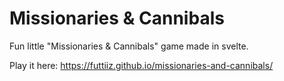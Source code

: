 # Missionaries & Cannibals

Fun little "Missionaries & Cannibals" game made in svelte.

Play it here: https://futtiiz.github.io/missionaries-and-cannibals/
